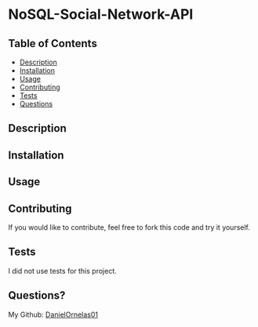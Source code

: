 # NoSQL-Social-Network-API
## Table of Contents
* [Description](#description)
* [Installation](#installation)
* [Usage](#usage)
* [Contributing](#contributing)
* [Tests](#tests)
* [Questions](#questions)

## Description


## Installation


## Usage


## Contributing

If you would like to contribute, feel free to fork this code and try it yourself.

## Tests
I did not use tests for this project.

## Questions?
My Github: [DanielOrnelas01](https://github.com/DanielOrnelas01)